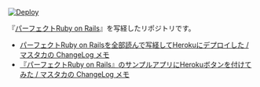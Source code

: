 [![Deploy](https://www.herokucdn.com/deploy/button.png)](https://heroku.com/deploy)

『[パーフェクトRuby on Rails](http://www.amazon.co.jp/dp/4774165166)』を写経したリポジトリです。

* [パーフェクトRuby on Railsを全部読んで写経してHerokuにデプロイした / マスタカの ChangeLog メモ](http://masutaka.net/chalow/2014-07-10-1.html)
* [『パーフェクトRuby on Rails』のサンプルアプリにHerokuボタンを付けてみた / マスタカの ChangeLog メモ](http://masutaka.net/chalow/2014-08-09-2.html)
